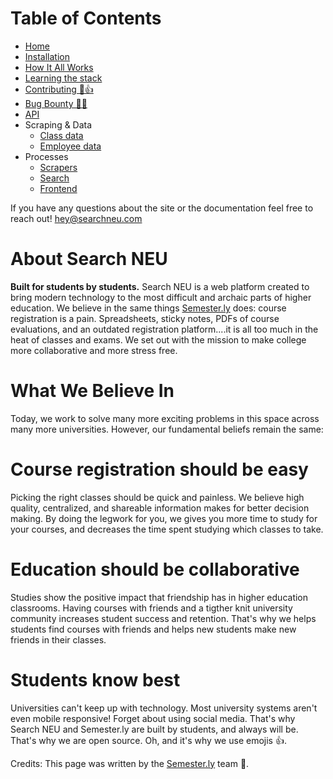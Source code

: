 Table of Contents
=================
* [Home](Readme.md)  
* [Installation](Installation.md)  
* [How It All Works](How%20it%20all%20works.md)  
* [Learning the stack](Learning%20the%20stack.md)  
* [Contributing 🎉👍](Contributing.md)  
* [Bug Bounty 🌯🎉](Bug%20bounty.md)  
* [API](API.md)  
* Scraping & Data
   * [Class data](Classes.md)   
   * [Employee data](Employees.md)   
* Processes
   * [Scrapers](Scrapers.md)  
   * [Search](Search.md)  
   * [Frontend](Frontend.md)  
   
If you have any questions about the site or the documentation feel free to reach out! hey@searchneu.com

About Search NEU
=================
**Built for students by students.** Search NEU is a web platform created to bring modern technology to the most difficult and archaic parts of higher education. We believe in the same things [Semester.ly](https://semester.ly) does: course registration is a pain. Spreadsheets, sticky notes, PDFs of course evaluations, and an outdated registration platform....it is all too much in the heat of classes and exams. We set out with the mission to make college more collaborative and more stress free.

What We Believe In
==================

Today, we work to solve many more exciting problems in this space across many more universities. However, our fundamental beliefs remain the same: 

Course registration should be easy
==================================

Picking the right classes should be quick and painless. We believe high quality, centralized, and shareable information makes for better decision making. By doing the legwork for you, we gives you more time to study for your courses, and decreases the time spent studying which classes to take.

Education should be collaborative
=================================

Studies show the positive impact that friendship has in higher education classrooms. Having courses with friends and a tigther knit university community increases student success and retention. That's why we helps students find courses with friends and helps new students make new friends in their classes.

Students know best
==================

Universities can't keep up with technology. Most university systems aren't even mobile responsive! Forget about using social media. That's why Search NEU and Semester.ly are built by students, and always will be. That's why we are open source. Oh, and it's why we use emojis 👍.  
  
Credits: This page was written by the [Semester.ly](https://semester.ly) team 🙂.
